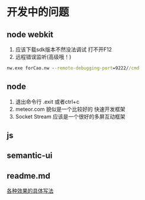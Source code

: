 # 开发中的问题
## node webkit 
1. 应该下载sdk版本不然没法调试 打不开F12
2. 远程错误监听(高级哦！)
```cmd
nw.exe forCao.nw --remote-debugging-port=9222//cmd
```
## node
1. 退出命令行 .exit 或者ctrl+c
2. meteor.com 貌似是一个比较好的 快速开发框架
3. Socket Stream 应该是一个很好的多屏互动框架
## js

## semantic-ui
	
## readme.md
[各种效果的具体写法](https://github.com/guodongxiaren/README)
